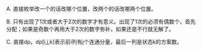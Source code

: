 A. 直接枚举改一个的话改哪个位置，改两个的话改哪两个位置。

B. 只有出现了1次或者大于2次的数字才有意义。出现了1次的必须有偶数个，首先分配；如果是奇数个再用大于2次的数字弥补，如果还是不行就无解了。

C. 直接dp。dp[i,j,k]表示前i列有j个连通分量，最后一列是状态k的方案数。
